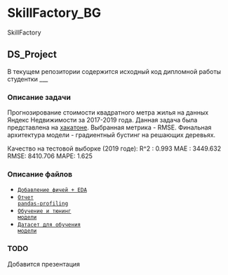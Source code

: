 # SkillFactory_BG
SkillFactory
## DS_Project
В текущем репозитории содержится исходный код дипломной работы студентки ___

### Описание задачи
Прогнозирование стоимости квадратного метра жилья на данных Яндекс Недвижимости за 2017-2019 года.
Данная задача была представлена на [хакатоне](https://yandex.ru/promo/realty/hacktherealty).
Выбранная метрика - RMSE.
Финальная архитектура модели - градиентный бустинг на решающих деревьях.

Качество на тестовой выборке (2019 годе):
R^2 :  0.993
MAE : 3449.632
RMSE: 8410.706
MAPE: 1.625

### Описание файлов
* <code>[Добавление фичей + EDA](/EDA.ipynb)</code>
* <code>[Отчет pandas-profiling](/profiling.html)</code>
* <code>[Обучение и тюнинг модели](/Model_Pipeline.ipynb)</code>
* <code>[Датасет для обучения модели](/df_price.csv)</code>

### TODO
Добавится презентация
